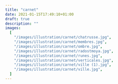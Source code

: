 ```yaml
---
title: "carnet"
date: 2021-01-15T17:49:10+01:00
draft: true
description: ""
images:
  [
    "/images/illustration/carnet/chatrusse.jpg",
    "/images/illustration/carnet/membres.jpg",
    "/images/illustration/carnet/ombre.jpg",
    "/images/illustration/carnet/radostmoya.jpg",
    "/images/illustration/carnet/runes.jpg",
    "/images/illustration/carnet/verticales.jpg",
    "/images/illustration/carnet/ville (1).jpg",
    "/images/illustration/carnet/ville.jpg",
  ]
---
```

